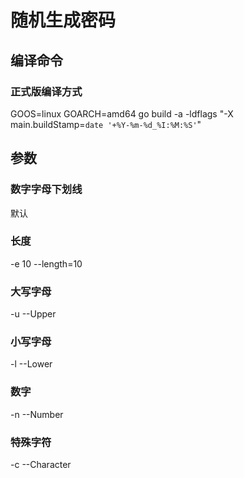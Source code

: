 # 随机生成密码

## 编译命令

### 正式版编译方式

GOOS=linux GOARCH=amd64 go build -a -ldflags "-X main.buildStamp=`date '+%Y-%m-%d_%I:%M:%S'`"

## 参数

### 数字字母下划线

默认

### 长度

-e 10
--length=10

### 大写字母

-u --Upper

### 小写字母

-l --Lower

### 数字

-n --Number

### 特殊字符

-c --Character

